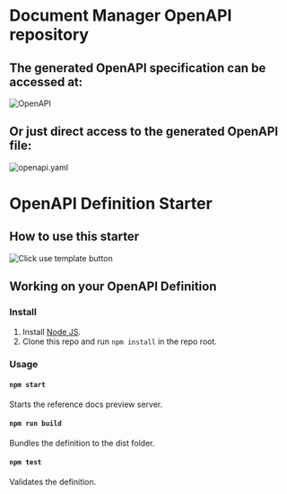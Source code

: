 # Document Manager OpenAPI repository

## The generated OpenAPI specification can be accessed at:
![OpenAPI](https://veeteq.github.io/OpenAPI-DocumentMngr/)

## Or just direct access to the generated OpenAPI file:
![openapi.yaml](https://veeteq.github.io/OpenAPI-DocumentMngr/openapi.yaml)

# OpenAPI Definition Starter

## How to use this starter

![Click use template button](https://user-images.githubusercontent.com/3975738/92927304-12e35d80-f446-11ea-9bd3-a0f8a69792d0.png)

## Working on your OpenAPI Definition

### Install

1. Install [Node JS](https://nodejs.org/).
2. Clone this repo and run `npm install` in the repo root.

### Usage

#### `npm start`
Starts the reference docs preview server.

#### `npm run build`
Bundles the definition to the dist folder.

#### `npm test`
Validates the definition.

